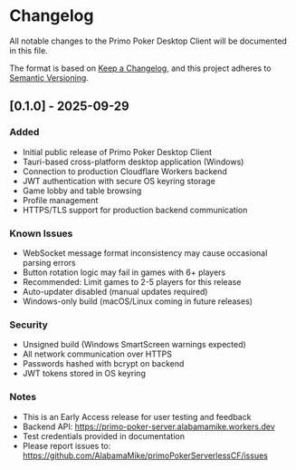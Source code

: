 # Changelog

All notable changes to the Primo Poker Desktop Client will be documented in this file.

The format is based on [Keep a Changelog](https://keepachangelog.com/en/1.0.0/),
and this project adheres to [Semantic Versioning](https://semver.org/spec/v2.0.0.html).

## [0.1.0] - 2025-09-29

### Added
- Initial public release of Primo Poker Desktop Client
- Tauri-based cross-platform desktop application (Windows)
- Connection to production Cloudflare Workers backend
- JWT authentication with secure OS keyring storage
- Game lobby and table browsing
- Profile management
- HTTPS/TLS support for production backend communication

### Known Issues
- WebSocket message format inconsistency may cause occasional parsing errors
- Button rotation logic may fail in games with 6+ players
- Recommended: Limit games to 2-5 players for this release
- Auto-updater disabled (manual updates required)
- Windows-only build (macOS/Linux coming in future releases)

### Security
- Unsigned build (Windows SmartScreen warnings expected)
- All network communication over HTTPS
- Passwords hashed with bcrypt on backend
- JWT tokens stored in OS keyring

### Notes
- This is an Early Access release for user testing and feedback
- Backend API: https://primo-poker-server.alabamamike.workers.dev
- Test credentials provided in documentation
- Please report issues to: https://github.com/AlabamaMike/primoPokerServerlessCF/issues